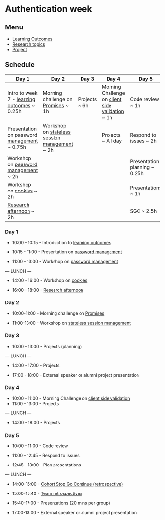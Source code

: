 # Authentication week

## Menu

- [Learning Outcomes](./learning-outcomes.md)
- [Research topics](./research-afternoon.md)
- [Project](./project.md)

## Schedule

| Day 1                                                                                                            | Day 2                                                                                                          | Day 3         | Day 4                                                                                                              | Day 5                         |
| ---------------------------------------------------------------------------------------------------------------- | -------------------------------------------------------------------------------------------------------------- | ------------- | ------------------------------------------------------------------------------------------------------------------ | ----------------------------- |
| Intro to week 7 - [learning outcomes](./learning-outcomes.md) ~ 0.25h                                            | Morning challenge on [Promises](https://github.com/foundersandcoders/mc-promise-me-this) ~ 1h                  | Projects ~ 6h | Morning Challenge on [client side validation](https://github.com/foundersandcoders/mc-client-side-validation) ~ 1h | Code review ~ 1h              |
| Presentation on [password management](https://drive.google.com/file/d/0BxXF_LZcFnS5ODM0dElWYmtmMWc/view) ~ 0.75h | Workshop on [stateless session management](https://github.com/foundersandcoders/ws-jwt-stateless-session) ~ 2h |               | Projects ~ All day                                                                                                 | Respond to issues ~ 2h        |
| Workshop on [password management](https://github.com/foundersandcoders/ws-password-management) ~ 2h              |                                                                                                                |               |                                                                                                                    | Presentation planning ~ 0.25h |
| Workshop on [cookies](https://github.com/foundersandcoders/ws-cookies) ~ 2h                                      |                                                                                                                |               |                                                                                                                    | Presentations ~ 1h            |
| [Research afternoon](./research-afternoon.md) ~ 2h                                                               |                                                                                                                |               |                                                                                                                    | SGC ~ 2.5h                    |

### Day 1

- 10:00 - 10:15 - Introduction to [learning outcomes](./learning-outcomes.md)

- 10:15 - 11:00 - Presentation on [password management](https://drive.google.com/file/d/0BxXF_LZcFnS5ODM0dElWYmtmMWc/view)

- 11:00 - 13:00 - Workshop on [password management](https://github.com/foundersandcoders/ws-password-management)

— LUNCH —

- 14:00 - 16:00 - Workshop on [cookies](https://github.com/foundersandcoders/ws-cookies)

- 16:00 - 18:00 - [Research afternoon](./research-afternoon.md)

### Day 2

- 10:00-11:00 - Morning challenge on [Promises](https://github.com/foundersandcoders/mc-promise-me-this)

- 11:00-13:00 - Workshop on [stateless session management](https://github.com/foundersandcoders/ws-jwt-stateless-session)

### Day 3

- 10:00 - 13:00 - Projects (planning)

— LUNCH —

- 14:00 - 17:00 - Projects

- 17:00 - 18:00 - External speaker or alumni project presentation

### Day 4

- 10:00 - 11:00 - Morning Challenge on [client side validation](https://github.com/foundersandcoders/mc-client-side-validation)
- 11:00 - 13:00 - Projects

— LUNCH —

- 14:00 - 18:00 - Projects

### Day 5

- 10:00 - 11:00 - Code review

- 11:00 - 12:45 - Respond to issues

- 12:45 - 13:00 - Plan presentations

— LUNCH —

- 14:00-15:00 - [Cohort Stop Go Continue (retrospective)](https://github.com/foundersandcoders/master-reference/blob/master/coursebook/general/retrospectives.md#cohort-retrospective)

- 15:00-15:40 - [Team retrospectives](https://github.com/foundersandcoders/master-reference/blob/master/coursebook/general/retrospectives.md#team-retrospective)

- 15:40-17:00 - Presentations (20 mins per group)

- 17:00-18:00 - External speaker or alumni project presentation

